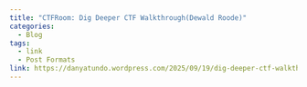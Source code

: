 ```yaml
---
title: "CTFRoom: Dig Deeper CTF Walkthrough(Dewald Roode)"
categories:
  - Blog
tags:
  - link
  - Post Formats
link: https://danyatundo.wordpress.com/2025/09/19/dig-deeper-ctf-walkthrough/
---
```

